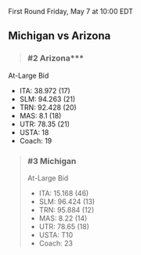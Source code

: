 First Round
Friday, May 7 at 10:00 EDT
## Michigan vs Arizona

> ### #2 Arizona***  
At-Large Bid  
- ITA: 38.972 (17)  
- SLM: 94.263 (21)  
- TRN: 92.428 (20)  
- MAS: 8.1 (18)  
- UTR: 78.35 (21)  
- USTA: 18  
- Coach: 19  

> ### #3 Michigan  
> At-Large Bid  
> - ITA: 15.168 (46)  
> - SLM: 96.424 (13)  
> - TRN: 95.884 (12)  
> - MAS: 8.22 (14)  
> - UTR: 78.65 (18)  
> - USTA: T10  
> - Coach: 23  